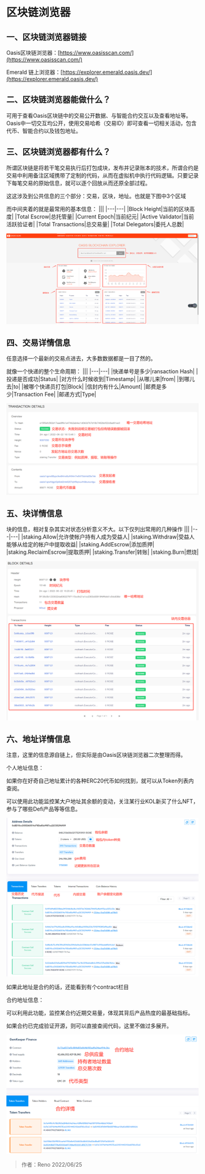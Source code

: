 # 区块链浏览器

## 一、区块链浏览器链接
Oasis区块链浏览器：[https://www.oasisscan.com/](https://www.oasisscan.com/)

Emerald 链上浏览器：[https://explorer.emerald.oasis.dev/](https://explorer.emerald.oasis.dev/)

## 二、区块链浏览器能做什么？

可用于查看Oasis区块链中的交易公开数据、与智能合约交互以及查看地址等。Oasis中一切交互均公开，使用交易哈希（交易ID）即可查看一切相关活动，包含代币、智能合约以及钱包地址。

## 三、区块链浏览器都有什么？

所谓区块链是将若干笔交易执行后打包成块，发布并记录账本的技术，所谓合约是交易中利用备注区域携带了定制的代码，从而在虚拟机中执行代码逻辑。只要记录下每笔交易的原始信息，就可以逐个回放从而还原全部过程。

这这涉及到公共信息的三个部分：交易，区块，地址。也就是下图中3个区域

而中间夹着的就是最常用的基本信息：
|||
|---|---|
|Block Height|当前的区块高度|
|Total Escrow|总托管量|
|Current Epoch|当前纪元|
|Active Validator|当前活跃验证者|
|Total Transactions|总交易量|
|Total Delegators|委托人总数|

![](./browser_1.png)
 
## 四、交易详情信息

任意选择一个最新的交易点进去，大多数数据都是一目了然的。

就像一个快递的整个生命周期：
|||
|---|---|
|快递单号是多少|ransaction Hash|
|投递是否成功|Status|
|对方什么时候收到|Timestamp|
|从哪儿来|from|
|到哪儿去|to|
|被哪个快递员打包|Block|
|信封内有什么|Amount|
|邮费是多少|Transaction Fee|
|邮递方式|Type|

 ![](./browser_2.png)

## 五、块详情信息
块的信息，相对复杂其实对状态分析意义不大。以下仅列出常用的几种操作
|||
|---|---|
|staking.Allow|允许使帐户持有人成为受益人|
|staking.Withdraw|受益人能够从给定的帐户中提取收益|
|staking.AddEscrow|添加质押|
|staking.ReclaimEscrow|提取质押|
|staking.Transfer|转账|
|staking.Burn|燃烧|

![](./browser_3.png)
 
## 六、地址详情信息

注意，这里的信息源自链上，但实际是由Oasis区块链浏览器二次整理而得。

个人地址信息：

如果你在好奇自己地址累计的各种ERC20代币如何找到，就可以从Token列表内查阅。

可以使用此功能监控某大户地址其余额的变动，关注某行业KOL新买了什么NFT，参与了哪些Defi产品等等信息。
 
![](./browser_4.png)

如果此地址是合约的话，还能看到有个contract栏目

合约地址信息：

可以利用此功能，监控某合约近期交易量，体现其背后产品热度的最基础指标。

如果合约已完成验证开源，则可以直接查阅代码，这里不做过多展开。
 
![](./browser_5.png)

> 作者：Reno 2022/06/25
